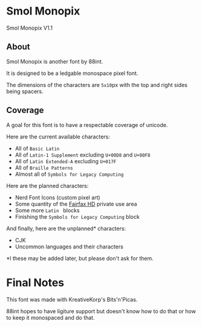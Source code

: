 # Smol Monopix

Smol Monopix V1.1

## About

Smol Monopix is another font by 88int.

It is designed to be a ledgable monospace pixel font.

The dimensions of the characters are `5x10`px with the top and right sides being spacers.

## Coverage

A goal for this font is to have a respectable coverage of unicode.

Here are the current available characters:

- All of `Basic Latin`
- All of `Latin-1 Supplement` excluding `U+00D8` and `U+00F8`
- All of `Latin Extended-A` excluding `U+017F`
- All of `Braille Patterns`
- Almost all of `Symbols for Legacy Computing`

Here are the planned characters:

- Nerd Font Icons (custom pixel art)
- Some quantity of the [Fairfax HD](https://www.kreativekorp.com/software/fonts/fairfaxhd/) private use area
- Some more `Latin ` blocks
- Finishing the `Symbols for Legacy Computing` block

And finally, here are the unplanned* characters:

- CJK
- Uncommon languages and their characters


*I these may be added later, but please don't ask for them.

# Final Notes

This font was made with KreativeKorp's Bits'n'Picas.

88int hopes to have ligiture support but doesn't know how to do that or how to keep it monospaced and do that.
